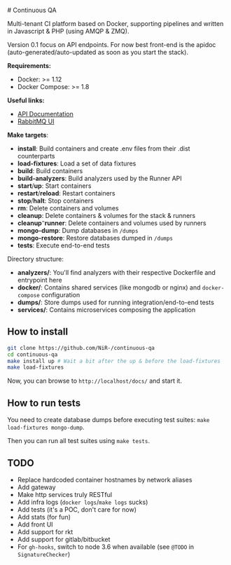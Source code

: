 # Continuous QA

Multi-tenant CI platform based on Docker, supporting pipelines and written in Javascript & PHP (using AMQP & ZMQ).

Version 0.1 focus on API endpoints. For now best front-end is the apidoc (auto-generated/auto-updated as soon as you 
start the stack).

**Requirements:**
  * Docker: >= 1.12
  * Docker Compose: >= 1.8

**Useful links:**
  * [API Documentation](http://localhost/docs/)
  * [RabbitMQ UI](http://localhost:15672/)

**Make targets**:
  * **install**: Build containers and create .env files from their .dist counterparts
  * **load-fixtures**: Load a set of data fixtures
  * **build**: Build containers
  * **build-analyzers**: Build analyzers used by the Runner API
  * **start**/**up**: Start containers
  * **restart**/**reload**: Restart containers
  * **stop**/**halt**: Stop containers
  * **rm**: Delete containers and volumes
  * **cleanup**: Delete containers & volumes for the stack & runners
  * **cleanup⁻runner**: Delete containers and volumes used by runners
  * **mongo-dump**: Dump databases in `/dumps`
  * **mongo-restore**: Restore databases dumped in `/dumps`
  * **tests**: Execute end-to-end tests

Directory structure:
  * **analyzers/**: You'll find analyzers with their respective Dockerfile and entrypoint here
  * **docker/**: Contains shared services (like mongodb or nginx) and `docker-compose` configuration
  * **dumps/**: Store dumps used for running integration/end-to-end tests
  * **services/**: Contains microservices composing the application

## How to install

```bash
git clone https://github.com/NiR-/continuous-qa
cd continuous-qa
make install up # Wait a bit after the up & before the load-fixtures
make load-fixtures
```

Now, you can browse to `http://localhost/docs/` and start it.

## How to run tests

You need to create database dumps before executing test suites: `make load-fixtures mongo-dump`.

Then you can run all test suites using `make tests`.

## TODO
  
  * Replace hardcoded container hostnames by network aliases
  * Add gateway
  * Make http services truly RESTful
  * Add infra logs (`docker logs`/`make logs` sucks)
  * Add tests (it's a POC, don't care for now)
  * Add stats (for fun)
  * Add front UI
  * Add support for rkt
  * Add support for gitlab/bitbucket
  * For `gh-hooks`, switch to node 3.6 when available (see `@TODO` in `SignatureChecker`)
